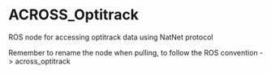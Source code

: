 ACROSS_Optitrack
================

ROS node for accessing optitrack data using NatNet protocol

Remember to rename the node when pulling, to follow the ROS convention -> across_optitrack
